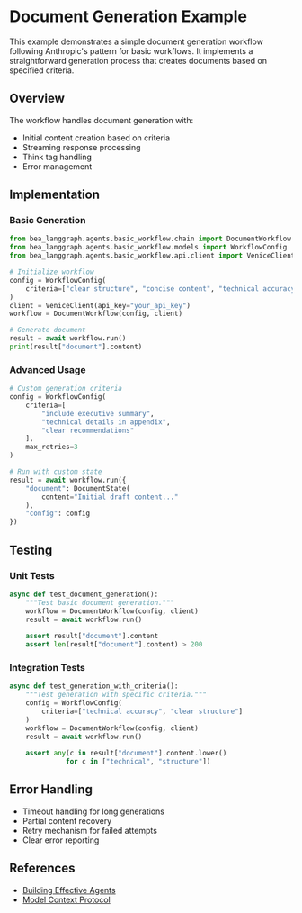 # Document Generation Example

This example demonstrates a simple document generation workflow following Anthropic's pattern for basic workflows. It implements a straightforward generation process that creates documents based on specified criteria.

## Overview

The workflow handles document generation with:
- Initial content creation based on criteria
- Streaming response processing
- Think tag handling
- Error management

## Implementation

### Basic Generation
```python
from bea_langgraph.agents.basic_workflow.chain import DocumentWorkflow
from bea_langgraph.agents.basic_workflow.models import WorkflowConfig
from bea_langgraph.agents.basic_workflow.api.client import VeniceClient

# Initialize workflow
config = WorkflowConfig(
    criteria=["clear structure", "concise content", "technical accuracy"]
)
client = VeniceClient(api_key="your_api_key")
workflow = DocumentWorkflow(config, client)

# Generate document
result = await workflow.run()
print(result["document"].content)
```

### Advanced Usage
```python
# Custom generation criteria
config = WorkflowConfig(
    criteria=[
        "include executive summary",
        "technical details in appendix",
        "clear recommendations"
    ],
    max_retries=3
)

# Run with custom state
result = await workflow.run({
    "document": DocumentState(
        content="Initial draft content..."
    ),
    "config": config
})
```

## Testing

### Unit Tests
```python
async def test_document_generation():
    """Test basic document generation."""
    workflow = DocumentWorkflow(config, client)
    result = await workflow.run()
    
    assert result["document"].content
    assert len(result["document"].content) > 200
```

### Integration Tests
```python
async def test_generation_with_criteria():
    """Test generation with specific criteria."""
    config = WorkflowConfig(
        criteria=["technical accuracy", "clear structure"]
    )
    workflow = DocumentWorkflow(config, client)
    result = await workflow.run()
    
    assert any(c in result["document"].content.lower() 
              for c in ["technical", "structure"])
```

## Error Handling
- Timeout handling for long generations
- Partial content recovery
- Retry mechanism for failed attempts
- Clear error reporting

## References
- [Building Effective Agents](https://www.anthropic.com/research/building-effective-agents)
- [Model Context Protocol](https://www.anthropic.com/news/model-context-protocol)
